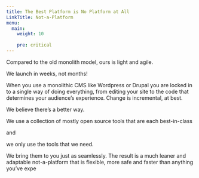 ```yaml
---
title: The Best Platform is No Platform at All
LinkTitle: Not-a-Platform  
menu:
  main: 
    weight: 10
    
    pre: critical
---
```


Compared to the old monolith model, ours is light and agile. 

We launch in weeks, not months! 


When you use a monolithic CMS like Wordpress or Drupal you are locked in to a single way of doing everything, from editing your site to the code that determines your audience’s experience. Change is incremental, at best. 

We believe there’s a better way. 

We use a collection of mostly open source tools that are each best-in-class

and

we only use the tools that we need. 

We bring them to you just as seamlessly. The result is a much leaner and adaptable not-a-platform that is flexible, more safe and faster than anything you’ve expe